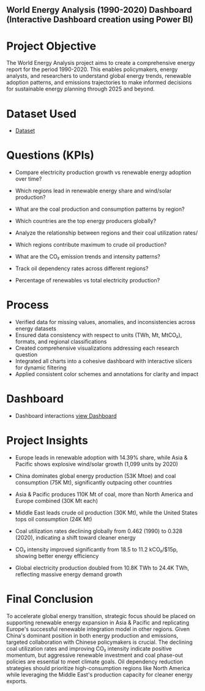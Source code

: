 ## World Energy Analysis (1990-2020) Dashboard (Interactive Dashboard creation using Power BI)

# Project Objective
The World Energy Analysis project aims to create a comprehensive energy report for the period 1990-2020. This enables policymakers, energy analysts, and researchers to understand global energy trends, renewable adoption patterns, and emissions trajectories to make informed decisions for sustainable energy planning through 2025 and beyond.

# Dataset Used
- <a href="https://github.com/Akashle017845/Power-Analysis-1990-2020-/blob/main/Energy.xlsx">Dataset</a>

# Questions (KPIs)

- Compare electricity production growth vs renewable energy adoption over time?

- Which regions lead in renewable energy share and wind/solar production?

- What are the coal production and consumption patterns by region?

- Which countries are the top energy producers globally?

- Analyze the relationship between regions and their coal utilization rates/

- Which regions contribute maximum to crude oil production?

- What are the CO₂ emission trends and intensity patterns?

- Track oil dependency rates across different regions?

- Percentage of renewables vs total electricity production?

# Process

- Verified data for missing values, anomalies, and inconsistencies across energy datasets
- Ensured data consistency with respect to units (TWh, Mt, MtCO₂), formats, and regional classifications
- Created comprehensive visualizations addressing each research question
- Integrated all charts into a cohesive dashboard with interactive slicers for dynamic filtering
- Applied consistent color schemes and annotations for clarity and impact

# Dashboard 
- Dashboard interactions <a href ="https://github.com/Akashle017845/Power-Analysis-1990-2020-/blob/main/Project%20no%20.1.pbix">view Dashboard<a/>

# Project Insights

- Europe leads in renewable adoption with 14.39% share, while Asia & Pacific shows explosive wind/solar growth (1,099 units by 2020)

- China dominates global energy production (53K Mtoe) and coal consumption (75K Mt), significantly outpacing other countries

- Asia & Pacific produces 110K Mt of coal, more than North America and Europe combined (30K Mt each)

- Middle East leads crude oil production (30K Mt), while the United States tops oil consumption (24K Mt)

- Coal utilization rates declining globally from 0.462 (1990) to 0.328 (2020), indicating a shift toward cleaner energy

- CO₂ intensity improved significantly from 18.5 to 11.2 kCO₂/$15p, showing better energy efficiency

- Global electricity production doubled from 10.8K TWh to 24.4K TWh, reflecting massive energy demand growth

# Final Conclusion

To accelerate global energy transition, strategic focus should be placed on supporting renewable energy expansion in Asia & Pacific and replicating Europe's successful renewable integration model in other regions. Given China's dominant position in both energy production and emissions, targeted collaboration with Chinese policymakers is crucial. The declining coal utilization rates and improving CO₂ intensity indicate positive momentum, but aggressive renewable investment and coal phase-out policies are essential to meet climate goals. Oil dependency reduction strategies should prioritize high-consumption regions like North America while leveraging the Middle East's production capacity for cleaner energy exports.

